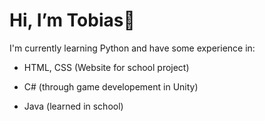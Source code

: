 # Hi, I’m Tobias👋

I'm currently learning Python and have some experience in:

- HTML, CSS (Website for school project) 

- C# (through game developement in Unity)

- Java (learned in school)

<!---
TobiasBlm/TobiasBlm is a ✨ special ✨ repository because its `README.md` (this file) appears on your GitHub profile.
You can click the Preview link to take a look at your changes.
--->
